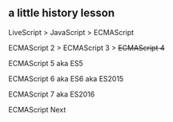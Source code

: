## a little history lesson

LiveScript > JavaScript > ECMAScript

ECMAScript 2 > ECMAScript 3 > ~~ECMAScript 4~~

ECMAScript 5 aka ES5

ECMAScript 6 aka ES6 aka ES2015

ECMAScript 7 aka ES2016

ECMAScript Next